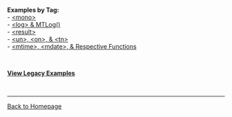 **Examples by Tag:**  
\- [\<mono\>](mono.html)  
\- [\<log\> & MTLog()](log.html)  
\- [\<result\>](result.html)  
\- [\<un\>, \<on\>, & \<tn\>](unontn.html)  
\- [\<mtime\>, \<mdate\>, & Respective Functions](mdatetime.html)

<br>

[**View Legacy Examples**](legacy)

<br>

----------------------
[Back to Homepage](..)